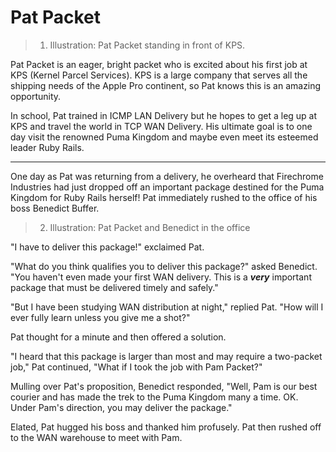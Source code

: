 # Pat Packet

> 1. Illustration: Pat Packet standing in front of KPS.

Pat Packet is an eager, bright packet who is excited about his first job at KPS
(Kernel Parcel Services). KPS is a large company that serves all the shipping
needs of the Apple Pro continent, so Pat knows this is an amazing opportunity.

In school, Pat trained in ICMP LAN Delivery but he hopes to get a leg up at KPS
and travel the world in TCP WAN Delivery. His ultimate goal is to one day visit
the renowned Puma Kingdom and maybe even meet its esteemed leader Ruby Rails.

---

One day as Pat was returning from a delivery, he overheard that Firechrome
Industries had just dropped off an important package destined for the Puma
Kingdom for Ruby Rails herself! Pat immediately rushed to the office of his boss
Benedict Buffer.

> 2. Illustration: Pat Packet and Benedict in the office

"I have to deliver this package!" exclaimed Pat.

"What do you think qualifies you to deliver this package?" asked Benedict.
"You haven't even made your first WAN delivery. This is a _**very**_
important package that must be delivered timely and safely."

"But I have been studying WAN distribution at night," replied Pat. "How will I
ever fully learn unless you give me a shot?"

Pat thought for a minute and then offered a solution.

"I heard that this package is larger than most and may require a two-packet
job," Pat continued, "What if I took the job with Pam Packet?"

Mulling over Pat's proposition, Benedict responded, "Well, Pam is our best
courier and has made the trek to the Puma Kingdom many a time. OK. Under Pam's
direction, you may deliver the package."

Elated, Pat hugged his boss and thanked him profusely. Pat then rushed off to
the WAN warehouse to meet with Pam.
